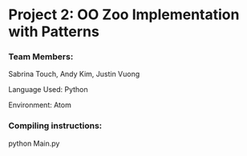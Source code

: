 # Project 2: OO Zoo Implementation with Patterns
### Team Members:  
Sabrina Touch, Andy Kim, Justin Vuong

Language Used: Python

Environment: Atom 

### Compiling instructions:
python Main.py
